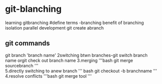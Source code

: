 # git-blanching
learning gitbranching
#define terms
-branching
benefit of branching
isolation
parallel development
git
create abranch
## git commands

git branch 'branch name'
2switching btwn branches-git switch branch name orgit check out branch name
3.merging
'''bash
   git merge sourcebranch
'''  
5.directly switching to anew branch
''' bash
     git checkout -b branchname
'''
4.resolve conflicts
'''bash
   git merge tool
'''   
